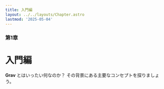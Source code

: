 ```yaml
---
title: 入門編
layout: ../../layouts/Chapter.astro
lastmod: '2025-05-04'
---
```

### 第1章

# 入門編

**Grav** とはいったい何なのか？ その背景にある主要なコンセプトを探りましょう。


